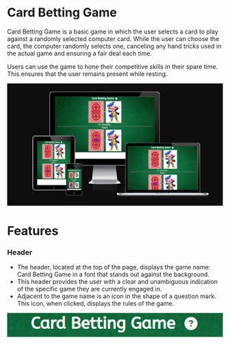 # Card Betting Game

Card Betting Game is a basic game in which the user selects a card to play against a randomly selected computer card. While the user can choose the card, the computer randomly selects one, canceling any hand tricks used in the actual game and ensuring a fair deal each time.

Users can use the game to hone their competitive skills in their spare time. This ensures that the user remains present while resting.

![Screen display](readme-assets/Responsive.png)

# Features

### Header

* The header, located at the top of the page, displays the game name: Card Betting Game in a font that stands out against the background. 
* This header provides the user with a clear and unambiguous indication of the specific game they are currently engaged in.
* Adjacent to the game name is an icon in the shape of a question mark. This icon, when clicked, displays the rules of the game.

![Game Name](readme-assets/header.png)
